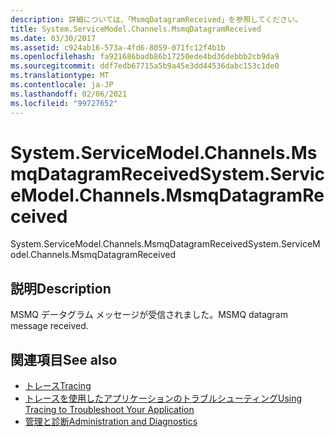 ```yaml
---
description: 詳細については、「MsmqDatagramReceived」を参照してください。
title: System.ServiceModel.Channels.MsmqDatagramReceived
ms.date: 03/30/2017
ms.assetid: c924ab16-573a-4fd6-8059-071fc12f4b1b
ms.openlocfilehash: fa921686badb86b17250ede4bd36debbb2cb9da9
ms.sourcegitcommit: ddf7edb67715a5b9a45e3dd44536dabc153c1de0
ms.translationtype: MT
ms.contentlocale: ja-JP
ms.lasthandoff: 02/06/2021
ms.locfileid: "99727652"
---
```

# <a name="systemservicemodelchannelsmsmqdatagramreceived"></a><span data-ttu-id="f4896-103">System.ServiceModel.Channels.MsmqDatagramReceived</span><span class="sxs-lookup"><span data-stu-id="f4896-103">System.ServiceModel.Channels.MsmqDatagramReceived</span></span>

<span data-ttu-id="f4896-104">System.ServiceModel.Channels.MsmqDatagramReceived</span><span class="sxs-lookup"><span data-stu-id="f4896-104">System.ServiceModel.Channels.MsmqDatagramReceived</span></span>  
  
## <a name="description"></a><span data-ttu-id="f4896-105">説明</span><span class="sxs-lookup"><span data-stu-id="f4896-105">Description</span></span>  

 <span data-ttu-id="f4896-106">MSMQ データグラム メッセージが受信されました。</span><span class="sxs-lookup"><span data-stu-id="f4896-106">MSMQ datagram message received.</span></span>  
  
## <a name="see-also"></a><span data-ttu-id="f4896-107">関連項目</span><span class="sxs-lookup"><span data-stu-id="f4896-107">See also</span></span>

- [<span data-ttu-id="f4896-108">トレース</span><span class="sxs-lookup"><span data-stu-id="f4896-108">Tracing</span></span>](index.md)
- [<span data-ttu-id="f4896-109">トレースを使用したアプリケーションのトラブルシューティング</span><span class="sxs-lookup"><span data-stu-id="f4896-109">Using Tracing to Troubleshoot Your Application</span></span>](using-tracing-to-troubleshoot-your-application.md)
- [<span data-ttu-id="f4896-110">管理と診断</span><span class="sxs-lookup"><span data-stu-id="f4896-110">Administration and Diagnostics</span></span>](../index.md)
